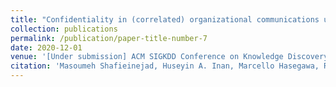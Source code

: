 ```yaml
---
title: "Confidentiality in (correlated) organizational communications using Pufferfish privacy"
collection: publications
permalink: /publication/paper-title-number-7
date: 2020-12-01
venue: '[Under submission] ACM SIGKDD Conference on Knowledge Discovery and Data Mining (KDD2021)'
citation: 'Masoumeh Shafieinejad, Huseyin A. Inan, Marcello Hasegawa, Robert Sim, Confidentiality in (correlated) organizational communications using Pufferfish privacy, Under submission at KDD2021'
---
```

